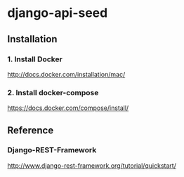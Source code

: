 # django-api-seed

## Installation

### 1. Install Docker

http://docs.docker.com/installation/mac/

### 2. Install docker-compose

https://docs.docker.com/compose/install/


## Reference

### Django-REST-Framework

http://www.django-rest-framework.org/tutorial/quickstart/
